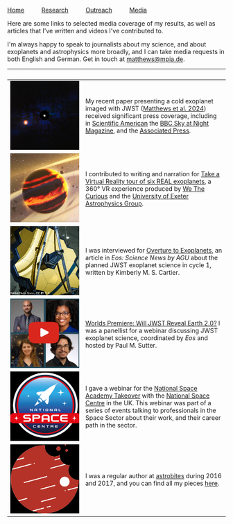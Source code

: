 [Home](index) &emsp; &emsp; [Research](research) &emsp; &emsp; [Outreach](outreach) &emsp; &emsp; [Media](media)
&emsp;

Here are some links to selected media coverage of my results, as well as articles that I've written and videos I've contributed to.

I'm always happy to speak to journalists about my science, and about exoplanets and astrophysics more broadly, and I can take media requests in both English and German. Get in touch at [matthews@mpia.de](mailto:matthews@mpia.de).

<!---
using a hack to set relative column spacings: blank space headers that force a width on the RH column.
-->

| &nbsp; | &emsp; &emsp; &emsp; &emsp; &emsp; &emsp; &emsp; &emsp; &emsp; &emsp; &emsp; &emsp; &emsp; &emsp; &emsp;  |
| --- | --- |
| <a href="https://webbtelescope.org/contents/news-releases/2024/news-2024-127"><img src="images/epsindab_square.png" alt="An image of Eps Ind Ab. The image is mostly dark, with residual starlight visible in blue in the center, and the planet as a bright red blob in the lower left."></a>  | My recent paper presenting a cold exoplanet imaged with JWST ([Matthews et al. 2024](https://www.nature.com/articles/s41586-024-07837-8)) received significant press coverage, including in [Scientific American](https://www.scientificamerican.com/article/jwst-images-freezing-giant-exoplanet-12-light-years-away/) the [BBC Sky at Night Magazine](https://www.skyatnightmagazine.com/news/webb-epsilon-indi-ab), and the [Associated Press](https://apnews.com/article/super-jupiter-nasa-webb-space-telescope-010a1f304adb196270f79f0e3c7cb592).  |
| <a href="https://www.youtube.com/watch?v=qhLExhpXX0E"><img src="images/VRexoplanets.png" alt="An artist's impression of a young planet in a debris disk"></a> | I contributed to writing and narration for [Take a Virtual Reality tour of six REAL exoplanets](https://www.youtube.com/watch?v=qhLExhpXX0E), a 360° VR experience produced by [We The Curious](https://www.google.com/search?channel=fs&client=ubuntu&q=we+the+curious) and the [University of Exeter Astrophysics Group](http://emps.exeter.ac.uk/physics-astronomy/). |
| <a href="https://eos.org/features/overture-to-exoplanets"><img src="images/jwst_mirror.png" alt="A photograph of the JWST mirror"></a> | I was interviewed for [Overture to Exoplanets](https://eos.org/features/overture-to-exoplanets), an article in *Eos: Science News by AGU* about the planned JWST exoplanet science in cycle 1, written by Kimberly M. S. Cartier. |
| <a href="https://www.youtube.com/watch?v=VPT7qvfSVQw"><img src="images/eos_webinar.png" alt="Promo image for Eos Webinar, featuring the four speakers and a youtube play symbol"></a> | [Worlds Premiere: Will JWST Reveal Earth 2.0?](https://www.youtube.com/watch?v=VPT7qvfSVQw&t=1776s) I was a panellist for a webinar discussing JWST exoplanet science, coordinated by *Eos* and hosted by Paul M. Sutter. |
| <a href="https://www.youtube.com/watch?v=FpnAVR7q0Fg"><img src="images/nsctakeover.jpg" alt="The national space center logo"></a> | I gave a webinar for the [National Space Academy Takeover](https://www.youtube.com/watch?v=FpnAVR7q0Fg) with the [National Space Centre](https://spacecentre.co.uk/) in the UK. This webinar was part of a series of events talking to professionals in the Space Sector about their work, and their career path in the sector. |
| <a href="https://astrobites.org/author/ematthews/"><img src="images/astrobites.png" alt="The astrobites logo, which features a cartoon of Jupiter with a bite taken out."></a> | I was a regular author at [astrobites](https://astrobites.org/) during 2016 and 2017, and you can find all my pieces [here](https://astrobites.org/author/ematthews/). |

<!---
[Geneva programmes for JWST](https://www.unige.ch/sciences/astro/en/news/programmes-jwst/)
-->

